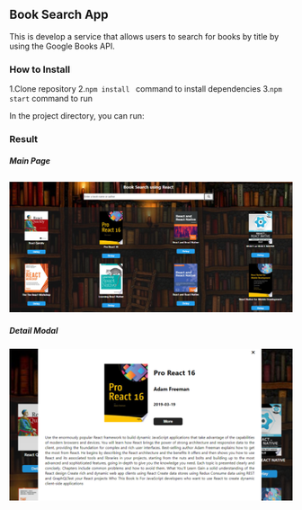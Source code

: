 ## Book Search App
This is develop a service that allows users to search for books by title by using the Google Books API.
### How to Install
1.Clone repository
2.```npm install ``` command to install dependencies
3.```npm start``` command to run  

In the project directory, you can run:

### Result
##### Main Page
![Main page](./images/bookSearch.png)
---
##### Detail Modal 
![Detail Modal](./images/bookDetail.png)